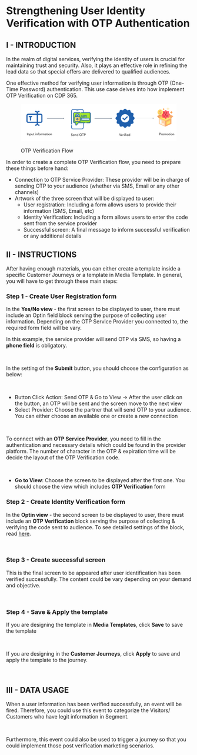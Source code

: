 # Strengthening User Identity Verification with OTP Authentication

## I - INTRODUCTION

In the realm of digital services, verifying the identity of users is crucial for maintaining trust and security. Also, it plays an effective role in refining the lead data so that special offers are delivered to qualified audiences.

One effective method for verifying user information is through OTP (One-Time Password) authentication. This use case delves into how implement OTP Verification on CDP 365.&#x20;



<figure><img src="../../.gitbook/assets/[Monthly Training] - CDP 365&#x27;s New Features.png" alt=""><figcaption><p>OTP Verification Flow</p></figcaption></figure>

In order to create a complete OTP Verification flow, you need to prepare these things before hand:

* Connection to OTP Service Provider: These provider will be in charge of sending OTP to your audience (whether via SMS, Email or any other channels)
* Artwork of the three screen that will be displayed to user:&#x20;
  * User registration: Including a form allows users to provide their information (SMS, Email, etc)
  * Identity Verification: Including a form allows users to enter the code sent from the service provider
  * Successful screen: A final message to inform successful verification or any additional details

## II - INSTRUCTIONS

After having enough materials, you can either create a template inside a specific Customer Journeys or a template in Media Template. In general, you will have to get through these main steps:

### Step 1 - Create User Registration form

In the **Yes/No view** - the first screen to be displayed to user, there must include an Optin field block serving the purpose of collecting user information. Depending on the OTP Service Provider you connected to, the required form field will be vary.&#x20;

In this example, the service provider will send OTP via SMS, so having a **phone field** is obligatory.

<figure><img src="https://lh7-rt.googleusercontent.com/docsz/AD_4nXepEM5bOCSwB59TLxWFxTiulP3hgULmBQmBA2LxclWL8y169Fg-FzIk-cjah_RyBbJ6QFK0ZXyXjMaMTuhhUQ5nzt5rcQ9adpE8_dyayu0nOo4wHG5wojY0N6x87aXn7sUVS2D14O3PstI8kHc9jogOQcr4?key=jqlrLHcQRq84j2mU-bHqrw" alt=""><figcaption></figcaption></figure>

In the setting of the **Submit** button, you should choose the configuration as below:

<figure><img src="https://lh7-rt.googleusercontent.com/docsz/AD_4nXfkHbD8x0mRl-lPwn2UTv9W7ckU0aeopkolmI3WutDhbSUMM-PbYiCdGYqHaAGtMVBwwVxVfn6IRwhrqE4q8hSurSZsOhKavU8IQ_8IoOvCWGKLAcTAY1Wzb2rbzdrIsIhyYAY7noDlpbfgFe_h-XhgBaOL?key=jqlrLHcQRq84j2mU-bHqrw" alt=""><figcaption></figcaption></figure>

* Button Click Action: Send OTP & Go to View -> After the user click on the button, an OTP will be sent and the screen move to the next view
* Select Provider: Choose the partner that will send OTP to your audience. You can either choose an available one or create a new connection

<figure><img src="https://lh7-rt.googleusercontent.com/docsz/AD_4nXfOzBHCftO2fNrIUfAJ6TlCjWk1z2-P5lviOtYb67zDVmwmOumBWVGWTspHQfCBmET-m7DaclGqWMO8F1lDMFyEfaQc3JqVIGT3oOlkz-6Rh_rENE76hR0DZ1CTF5HR_13iKwFpDkhDZlWBzZH_iI7BsRBt?key=jqlrLHcQRq84j2mU-bHqrw" alt=""><figcaption></figcaption></figure>

To connect with an **OTP Service Provider**, you need to fill in the authentication and necessary details which could be found in the provider platform. The number of character in the OTP & expiration time will be decide the layout of the OTP Verification code.

<figure><img src="https://lh7-rt.googleusercontent.com/docsz/AD_4nXc3AzBw7kV0fMDBYhDT5KkcRpDdVAOtG_0W354F7UgzBKhyRRYnIegOqf6buJyTpn4uBRiJ4ynnUyXNE3OqKuAJKzHg3S6OoLH5n73GJmM2D3vfz61iBnfXoDu9h6S4b5hblOC1AqWxEalMDldAB1-pk-aL?key=jqlrLHcQRq84j2mU-bHqrw" alt=""><figcaption></figcaption></figure>

* **Go to View**: Choose the screen to be displayed after the first one. You should choose the view which includes **OTP Verification** form

### Step 2 - Create Identity Verification form

In the **Optin view** - the second screen to be displayed to user, there must include an **OTP Verification** block serving the purpose of collecting & verifying the code sent to audience. To see detailed settings of  the block, read [here](../../marketing-hub/media-template/settings/blocks-and-settings/otp-verification.md).

<figure><img src="https://lh7-rt.googleusercontent.com/docsz/AD_4nXdSDMQB3DOkG-CctmgX-vu8wr4yefeMqnYI0JU_qUotisYg3EwyFMhcgd3FtdxjpYYnTwCGIpW49AAFZ1zVPuD5meQ9F4rgyL9ZvfRENQa_LTsE7Ez1XFbr3ZHmCAmNSbRfmC4JZ_C0KZhZFCVoV0_q_sO8?key=jqlrLHcQRq84j2mU-bHqrw" alt=""><figcaption></figcaption></figure>

### Step 3 - Create successful screen

This is the final screen to be appeared after user identification has been verified successfully. The content could be vary depending on your demand and objective.

<figure><img src="https://lh7-rt.googleusercontent.com/docsz/AD_4nXfsGELdtFhhBHSmh4UEZ8YYxsCTmGetlem7tJPrwOWsz-8AmJT_hLl8hX98BibEFfVzD59Cn7UytpQmCnb4rEcdEDcXiZA4Pxnp7yB21843YAYAnkIPIjh9lUmJTqCGE0ej2zMauoVqSIUOOMu6Yfloxqc?key=jqlrLHcQRq84j2mU-bHqrw" alt=""><figcaption></figcaption></figure>

### Step 4 - Save & Apply the template

If you are designing the template in **Media Templates**, click **Save** to save the template&#x20;

<figure><img src="https://lh7-rt.googleusercontent.com/docsz/AD_4nXfc4yIv64VgqwxK1Vx2rCgW9kTWEcMEiPup6ERd_fZdMD41qs_YHmv5FzObau6UUw1FFWj6jjxhzjffD1jAQBeIiu7CQBZy9CGOXZ8_8kv2Z7Elovms-hAdz0crSSTLgtHE9N0Nq7rwspD02XO80-1jG34?key=jqlrLHcQRq84j2mU-bHqrw" alt=""><figcaption></figcaption></figure>

If you are designing in the **Customer Journeys**, click **Apply** to save and apply the template to the journey.

<figure><img src="https://lh7-rt.googleusercontent.com/docsz/AD_4nXd_qstxMAlHVq_bo7xxX2Lgj1BWP4Y_Fx8fyKT4ARuX1qMI5-TeRLaUGeWrn4jcGrzQ6Tj825ig1adA2ASpJcv-XTyl-J816yZkVXXorF99lZjzoS0MOD42UBAP1340c85OaUT7jPvayr_CWXPuzXlCgoA?key=jqlrLHcQRq84j2mU-bHqrw" alt=""><figcaption></figcaption></figure>

## III - DATA USAGE

When a user information has been verified successfully, an event will be fired. Therefore, you could use this event to categorize the Visitors/ Customers who have legit information in Segment.&#x20;

<figure><img src="https://lh7-rt.googleusercontent.com/docsz/AD_4nXf3GfEQcM9N-X3B4OuQiYwZWsiZnxQA9FuoEkAsEeC-0k70qEcR0sc3HmZtqLeIMhSng9_8N6re-sV7QNiW5NLzsvQHxFT_mtc7TO-e7SfGdnbrzAVi1hOfImL3ZIPBSp9IQXuo0193HWuVE_bENPX-Wc2K?key=jqlrLHcQRq84j2mU-bHqrw" alt=""><figcaption></figcaption></figure>

Furthermore, this event could also be used to trigger a journey so that you could implement those post verification marketing scenarios.&#x20;

<figure><img src="https://lh7-rt.googleusercontent.com/docsz/AD_4nXeQVVAypB2fhRzq8Bpq4V9WS1zGYfigSlp0UH1HKuD1aLdoyeJkGE8XqH8OJo0K8YDJWWMsxCaSUsZoMDmM8GWUNe9y0PU2mzpok60eGxxufgNbUeR6houGN-efGgnNLZuCwDw6_Y3Y-Cc4L9cmJNFjUr3v?key=jqlrLHcQRq84j2mU-bHqrw" alt=""><figcaption></figcaption></figure>

